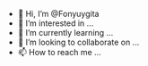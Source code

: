 - 👋 Hi, I’m @Fonyuygita
- 👀 I’m interested in ...
- 🌱 I’m currently learning ...
- 💞️ I’m looking to collaborate on ...
- 📫 How to reach me ...

<!---
Fonyuygita/Fonyuygita is a ✨ special ✨ repository because its `README.md` (this file) appears on your GitHub profile.
You can click the Preview link to take a look at your changes.
--->
